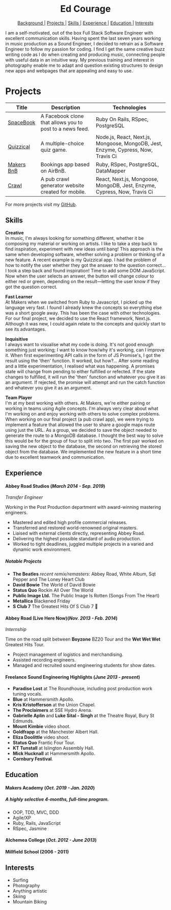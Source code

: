 <h1 align="center">Ed Courage</h1>


<div align="center">


[Background ](#background) |
[Projects ](#projects) |
[Skills ](#skills) |
[Experience ](#experience) |
[Education ](#education) |
[Interests ](#interests)

</div>

I am a self-motivated, out of the box Full Stack Software Engineer with excellent
communication skills. Having spent the last seven years working in music production as a
Sound Engineer, I decided to retrain as a Software Engineer to follow my passion for
coding. I find I get the same creative buzz writing code as I do when creating and
producing music, connecting people with useful data in an intuitive way. My previous
training and interest in photography enable me to adapt and question existing structures
to design new apps and webpages that are appealing and easy to use.

# Projects



| Title       | Description           | Technologies  |
|--|--|--|
| [SpaceBook](https://github.com/edcourage/SpaceBook) | A Facebook clone that allows you to post to a news feed. | Ruby On Rails, RSpec, PostgreSQL |
| [Quizzical](https://github.com/edcourage/Quizzical_quiz_app_sinatra) | A multiple-choice quiz game. | Node.js, React, Next.js, Mongoose, MongoDB, Jest, Enzyme, Cypress, Now, Travis Ci |
| [Makers BnB](https://github.com/edcourage/makersbnb) | Bookings app based on AirBnB. | Ruby, RSpec, PostgreSQL, DataMapper|
| [Crawl](https://github.com/edcourage/Crawl)  | A pub crawl generator website created for mobile. |  React, Next.js, Mongoose, MongoDB, Jest, Enzyme, Cypress, Now, Travis Ci |


 For more projects visit my [GitHub](https://github.com/edcourage).

## Skills





**Creative** <br>
In music, I'm always looking for something different, whether it be composing my material or working on artists. I like to take a step back to find inspiration, experiment with new ideas until bang! This approach is the same when developing software, whether solving a problem or thinking of a new feature. A recent example is my Quizzical app. I had the problem of how to notify the user whether they got the answer to the question correct... I took a step back and found inspiration! Time to add some DOM JavaScript. Now when the user selects an answer, the button will change colour to either red or green, depending on the result—letting the user know if they got the question correct.

**Fast Learner** <br>
At Makers when we switched from Ruby to Javascript, I picked up the language very fast. I found I already knew the concepts so everything else was a short google away. This has been the case with other technologies. For our final project, we decided to use the React framework, Next.js. Although it was new, I could again relate to the concepts and quickly start to see its advantages.

**Inquisitive** <br>
I always want to visualise what my code is doing. It's not good enough something just working; I want to know how/why it's working, can I improve it. When first experimenting API calls in the form of JS Promise's, I got the result using the 'then' function. It worked, but how?... After some reading and a little experimentation, I realised what was happening. A promises state will change from pending to either fulfilled or refected. If the state changes to fulfilled, it will run the 'then' function and whatever you give it as an argument. If rejected, the promise will attempt and run the catch function and whatever you give it as an argument.

**Team Player** <br>
I'm at my best working with others. At Makers, we're either pairing or working in teams using Agile concepts. I'm always very clear about what I'm working on and enjoy working with others to solve complex problems. When working on our final project (a pub crawl app), we were trying to implement a feature that allowed the user to share a google maps route using just the URL. As a group, we decided to save the object needed to generate the route to a MongoDB database. I thought the best way to solve this would be for the group of four to split into two. The first pair worked on saving the new object to the database, the second on retrieving the stored object from the database. We implemented the new feature in a short time due to excellent teamwork and communication.

## Experience

#### Abbey Road Studios (_March 2014 - Sep. 2019_)
_Transfer Engineer_

Working in the Post Production department with award-winning mastering engineers.

- Mastered and edited high profile commercial releases.
- Transferred and restored world-renowned original masters.
- Liaised with external clients directly, representing Abbey Road.
- Delivering the highest possible standard of audio production.
- Worked to tight deadlines, juggled multiple projects in a
varied and dynamic work environment.

##### Notable Projects

- **The Beatles** _recent remix/remasters_: Abbey Road, White Album, Sqt Pepper and The Loney Heart Club
- **David Bowie** The World of David Bowie
- **Status Quo** Rockin All Over The World
- **Public Image Ltd.** The Public Image Is Rotten (Songs From The Heart)
- **Metallica** Blackened Friday
- **S Club 7** The Greatest Hits Of S Club 7 😬

#### Abbey Road (Live Here Now)(_Nov. 2013 - Feb. 2014_)
_Internship_

Time on the road split between **Boyzone** BZ20 Tour and the **Wet Wet Wet** Greatest Hits Tour.

- Project management of logistics and merchandising.
- Assisted recording engineers.
- Managed and recruited sound
engineering students for show dates.




#### Freelance Sound Engineering Highlights (_June 2013 - present_)

-	**Paradise Lost** at The Roundhouse, including post production work tuning vocals.
-	**Blue** at Hammersmith Apollo.
-	**Kris Kristofferson** at the Union Chapel.
-	**The Proclaimers** at SSE Hydro Arena.
-	**Gabrielle Aplin** and **Luke Sital - Singh** at the Theatre Royal, Bury St Edmunds.
-	**Mount Kimbie** video shoot.
-	**Goldfrapp** at the Manchester Albert Hall.
-	**Eliza Doolittle** video shoot.
-	**Status Quo** Frantic Four Tour.
-	**KT Tunstall** at Islington Assembly Hall.
-	**Mick Hucknall** at Hammersmith Apollo.
-	**Cornbury Festival**.




## Education

#### Makers Academy (_Oct. 2019 - Jan. 2020_)

##### A highly selective 4-months, full-time program.

- OOP, TDD, MVC, DDD
- Agile/XP
- Ruby, Rails, JavaScript
- RSpec, Jasmine


#### Alchemea College (_Oct. 2012 - June 2013_)

#### Millfield School (2006 - 2011)




## Interests

- Surfing
- Photography
- Anything artistic
- Skiing
- Mountain Biking                              
